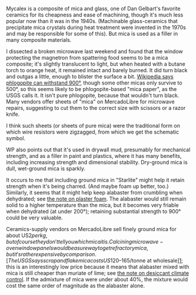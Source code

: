 Mycalex is a composite of mica and glass, one of Dan Gelbart's
favorite ceramics for its cheapness and ease of machining, though it's
much less popular now than it was in the 1940s.  (Machinable
glass-ceramics that precipitate mica crystals during heat treatment
were invented in the 1970s and may be responsible for some of this).
But mica is used as a filler in many composite materials.

I dissected a broken microwave last weekend and found that the window
protecting the magnetron from spattering food seems to be a mica
composite; it's slightly translucent to light, but when heated with a
butane torch to orange heat, it remained intact and barely burned.  It
did turn black and outgas a little, enough to blister the surface a
bit.  [Wikipedia says phlogopite can withstand 900°][0], though some
other micas only survive to 500°, so this seems likely to be
phlogopite-based "mica paper", as the USGS calls it.  It isn't pure
phlogopite, because that wouldn't turn black.  Many vendors offer
sheets of "mica" on MercadoLibre for microwave repairs, suggesting to
cut them to the correct size with scissors or a razor knife.

[0]: https://en.wikipedia.org/wiki/Mica#Properties_and_uses

I think such sheets (or sheets of pure mica) were the traditional form
on which wire resistors were zigzagged, from which we get the
schematic symbol.

WP also points out that it's used in drywall mud, presumably for
mechanical strength, and as a filler in paint and plastics, where it
has many benefits, including increasing strength and dimensional
stability.  Dry-ground mica is dull, wet-ground mica is sparkly.

It occurs to me that including ground mica in "Starlite" might help it
retain strength when it's being charred.  (And maybe foam up better,
too.)  Similarly, it seems that it might help keep alabaster from
crumbling when dehydrated; see [the note on plaster
foam](plaster-foam.md).  The alabaster would still remain solid to a
higher temperature than the mica, but it becomes very friable when
dehydrated (at under 200°); retaining substantial strength to 900°
could be very valuable.

Ceramics-supply vendors on MercadoLibre sell finely ground mica for
about US$2 per kg, but of course they don't tell you which mica it is.
Calcining microwave-oven window panels would be a sure way to get
refractory mica, but it's rather expensive by comparison.  [The USGS
says scrap and flake mica costs US$120–165/tonne at wholesale][1];
this is an interestingly low price because it means that alabaster
mixed with mica is still cheaper than muriate of lime; see [the note
on desiccant climate control](desiccant-climate-control.md).  If the
admixture of mica were under about 40%, the mixture would cost the
same order of magnitude as the alabaster alone.

[1]: library/mcs2020-mica.pdf "https://pubs.usgs.gov/periodicals/mcs2020/mcs2020-mica.pdf"
